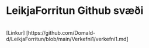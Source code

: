 # LeikjaForritun Github svæði
<br>
[Linkur] [https://github.com/Domald-d/LeikjaForritun/blob/main/Verkefni1/verkefni1.md]
